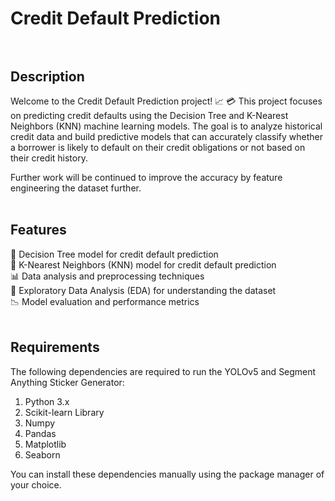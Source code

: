 # Credit Default Prediction <br><br>

## Description
Welcome to the Credit Default Prediction project! :chart_with_upwards_trend: :credit_card: This project focuses on predicting credit defaults using 
the Decision Tree and K-Nearest Neighbors (KNN) machine learning models. The goal is to analyze historical credit data and build predictive models that 
can accurately classify whether a borrower is likely to default on their credit obligations or not based on their credit history.

Further work will be continued to improve the accuracy by feature engineering the dataset further.<br><br>

## Features
:deciduous_tree: Decision Tree model for credit default prediction<br>
:1234: K-Nearest Neighbors (KNN) model for credit default prediction<br>
:bar_chart: Data analysis and preprocessing techniques<br>
:file_folder: Exploratory Data Analysis (EDA) for understanding the dataset<br>
:chart_with_downwards_trend: Model evaluation and performance metrics<br><br>

## Requirements
The following dependencies are required to run the YOLOv5 and Segment Anything Sticker Generator:

1. Python 3.x
2. Scikit-learn Library
3. Numpy
4. Pandas
5. Matplotlib
6. Seaborn

You can install these dependencies manually using the package manager of your choice.
